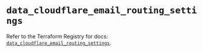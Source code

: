 # `data_cloudflare_email_routing_settings`

Refer to the Terraform Registry for docs: [`data_cloudflare_email_routing_settings`](https://registry.terraform.io/providers/cloudflare/cloudflare/5.11.0/docs/data-sources/email_routing_settings).
